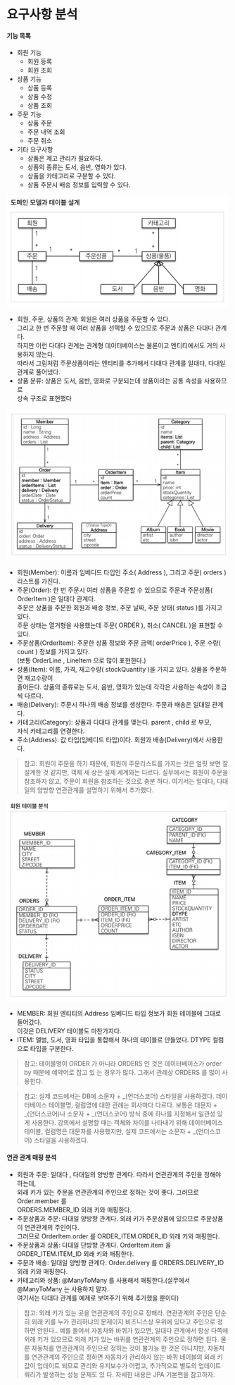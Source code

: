 # 요구사항 분석

#### 기능 목록
- 회원 기능
    - 회원 등록
    - 회원 조회
- 상품 기능
    - 상품 등록
    - 상품 수정
    - 상품 조회
- 주문 기능
    - 상품 주문
    - 주문 내역 조회
    - 주문 취소
-   기타 요구사항
    - 상품은 제고 관리가 필요하다.
    - 상품의 종류는 도서, 음반, 영화가 있다.
    - 상품을 카테고리로 구분할 수 있다.
    - 상품 주문시 배송 정보를 입력할 수 있다.
    
![도메인 모델과 테이블 설계](./img/01.%20도메인%20모델과%20테이블%20설계.PNG)

- 회원, 주문, 상품의 관계: 회원은 여러 상품을 주문할 수 있다.<br>
 그리고 한 번 주문할 때 여러 상품을 선택할 수 있으므로 주문과 상품은 다대다 관계다.<br>
 하지만 이런 다대다 관계는 관계형 데이터베이스는 물론이고 엔티티에서도 거의 사용하지 않는다.<br>
 따라서 그림처럼 주문상품이라는 엔티티를 추가해서 다대다 관계를 일대다, 다대일 관계로 풀어냈다.
- 상품 분류: 상품은 도서, 음반, 영화로 구분되는데 상품이라는 공통 속성을 사용하므로<br>
 상속 구조로 표현했다
 
![회원 엔티티 분석](./img/02.%20회원%20엔티티%20분석.PNG)

- 회원(Member): 이름과 임베디드 타입인 주소( Address ), 그리고 주문( orders ) 리스트를 가진다.
- 주문(Order): 한 번 주문시 여러 상품을 주문할 수 있으므로 주문과 주문상품( OrderItem )은 일대다 관계다.<br>
  주문은 상품을 주문한 회원과 배송 정보, 주문 날짜, 주문 상태( status )를 가지고 있다.<br>
  주문 상태는 열거형을 사용했는데 주문( ORDER ), 취소( CANCEL )을 표현할 수 있다.
- 주문상품(OrderItem): 주문한 상품 정보와 주문 금액( orderPrice ), 주문 수량( count ) 정보를 가지고 있다.<br>
  (보통 OrderLine , LineItem 으로 많이 표현한다.)
- 상품(Item): 이름, 가격, 재고수량( stockQuantity )을 가지고 있다. 상품을 주문하면 재고수량이<br>
  줄어든다. 상품의 종류로는 도서, 음반, 영화가 있는데 각각은 사용하는 속성이 조금씩 다르다.
- 배송(Delivery): 주문시 하나의 배송 정보를 생성한다. 주문과 배송은 일대일 관계다.
- 카테고리(Category): 상품과 다대다 관계를 맺는다. parent , child 로 부모,<br>
  자식 카테고리를 연결한다.
- 주소(Address): 값 타입(임베디드 타입)이다. 회원과 배송(Delivery)에서 사용한다.

>참고: 회원이 주문을 하기 때문에, 회원이 주문리스트를 가지는 것은 얼핏 보면 잘 설계한 것 같지만, 객체 세
 상은 실제 세계와는 다르다. 실무에서는 회원이 주문을 참조하지 않고, 주문이 회원을 참조하는 것으로 충분
 하다. 여기서는 일대다, 다대일의 양방향 연관관계를 설명하기 위해서 추가했다.
 
 ![회원 테이블 분석](./img/03.%20회원%20테이블%20분석.PNG)
 
 - MEMBER: 회원 엔티티의 Address 임베디드 타입 정보가 회원 테이블에 그대로 들어갔다.<br>
   이것은 DELIVERY 테이블도 마찬가지다.
- ITEM: 앨범, 도서, 영화 타입을 통합해서 하나의 테이블로 만들었다. DTYPE 컬럼으로 타입을 구분한다.

>참고: 테이블명이 ORDER 가 아니라 ORDERS 인 것은 데이터베이스가 order by 때문에 예약어로 잡고 있
 는 경우가 많다. 그래서 관례상 ORDERS 를 많이 사용한다.
 
>참고: 실제 코드에서는 DB에 소문자 + _(언더스코어) 스타일을 사용하겠다.
 데이터베이스 테이블명, 컬럼명에 대한 관례는 회사마다 다르다. 보통은 대문자 + _(언더스코어)나 소문자 + _(언더스코어)
 방식 중에 하나를 지정해서 일관성 있게 사용한다. 강의에서 설명할 때는 객체와 차이를 나타내기 위해
 데이터베이스 테이블, 컬럼명은 대문자를 사용했지만, 실제 코드에서는 소문자 + _(언더스코어) 스타일을 사용하겠다.

#### 연관 관계 매핑 분석
 
- 회원과 주문: 일대다 , 다대일의 양방향 관계다. 따라서 연관관계의 주인을 정해야 하는데,<br>
  외래 키가 있는 주문을 연관관계의 주인으로 정하는 것이 좋다. 그러므로 Order.member 를<br>
  ORDERS.MEMBER_ID 외래 키와 매핑한다.
- 주문상품과 주문: 다대일 양방향 관계다. 외래 키가 주문상품에 있으므로 주문상품이 연관관계의 주인이다.<br>
  그러므로 OrderItem.order 를 ORDER_ITEM.ORDER_ID 외래 키와 매핑한다.<br>
- 주문상품과 상품: 다대일 단방향 관계다. OrderItem.item 을 ORDER_ITEM.ITEM_ID 외래 키와 매핑한다.
- 주문과 배송: 일대일 양방향 관계다. Order.delivery 를 ORDERS.DELIVERY_ID 외래 키와 매핑한다.<br>
- 카테고리와 상품: @ManyToMany 를 사용해서 매핑한다.(실무에서 @ManyToMany 는 사용하지 말자.<br>
  여기서는 다대다 관계를 예제로 보여주기 위해 추가했을 뿐이다)

>참고: 외래 키가 있는 곳을 연관관계의 주인으로 정해라.
 연관관계의 주인은 단순히 외래 키를 누가 관리하냐의 문제이지 비즈니스상 우위에 있다고 주인으로 정하면
 안된다.. 예를 들어서 자동차와 바퀴가 있으면, 일대다 관계에서 항상 다쪽에 외래 키가 있으므로 외래 키가
 있는 바퀴를 연관관계의 주인으로 정하면 된다. 물론 자동차를 연관관계의 주인으로 정하는 것이 불가능 한
 것은 아니지만, 자동차를 연관관계의 주인으로 정하면 자동차가 관리하지 않는 바퀴 테이블의 외래 키 값이
 업데이트 되므로 관리와 유지보수가 어렵고, 추가적으로 별도의 업데이트 쿼리가 발생하는 성능 문제도 있
 다. 자세한 내용은 JPA 기본편을 참고하자.